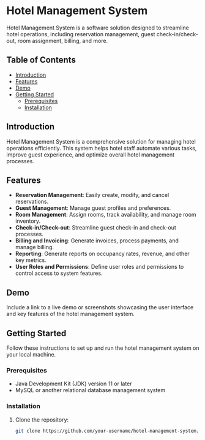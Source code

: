 # Hotel Management System

Hotel Management System is a software solution designed to streamline hotel operations, including reservation management, guest check-in/check-out, room assignment, billing, and more.

## Table of Contents

- [Introduction](#introduction)
- [Features](#features)
- [Demo](#demo)
- [Getting Started](#getting-started)
  - [Prerequisites](#prerequisites)
  - [Installation](#installation)

## Introduction

Hotel Management System is a comprehensive solution for managing hotel operations efficiently. This system helps hotel staff automate various tasks, improve guest experience, and optimize overall hotel management processes.

## Features

- **Reservation Management**: Easily create, modify, and cancel reservations.
- **Guest Management**: Manage guest profiles and preferences.
- **Room Management**: Assign rooms, track availability, and manage room inventory.
- **Check-in/Check-out**: Streamline guest check-in and check-out processes.
- **Billing and Invoicing**: Generate invoices, process payments, and manage billing.
- **Reporting**: Generate reports on occupancy rates, revenue, and other key metrics.
- **User Roles and Permissions**: Define user roles and permissions to control access to system features.

## Demo

Include a link to a live demo or screenshots showcasing the user interface and key features of the hotel management system.

## Getting Started

Follow these instructions to set up and run the hotel management system on your local machine.

### Prerequisites

- Java Development Kit (JDK) version 11 or later
- MySQL or another relational database management system

### Installation

1. Clone the repository:

   ```bash
   git clone https://github.com/your-username/hotel-management-system.git


